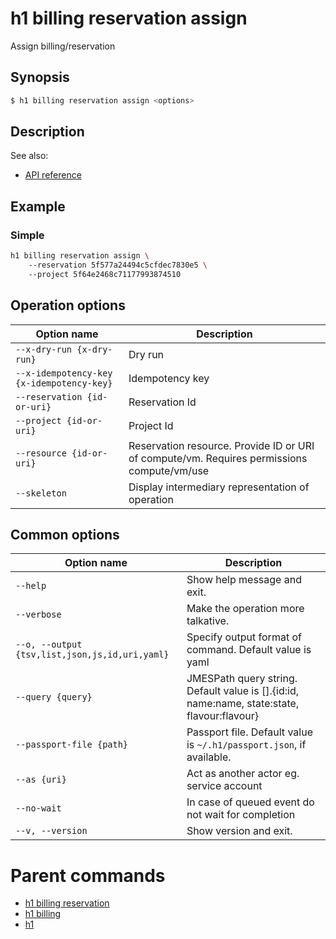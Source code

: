 
# h1 billing reservation assign

Assign billing/reservation

## Synopsis

```bash
$ h1 billing reservation assign <options>
```

## Description

See also:

* [API reference](https://api.hyperone.com/v2/docs#operation/billing_project_reservation_assign)

## Example


### Simple

```bash
h1 billing reservation assign \ 
	--reservation 5f577a24494c5cfdec7830e5 \ 
	--project 5f64e2468c71177993874510
```

## Operation options

| Option name                                   | Description                                                                                |
| --------------------------------------------- | ------------------------------------------------------------------------------------------ |
| ```--x-dry-run {x-dry-run}```                 | Dry run                                                                                    |
| ```--x-idempotency-key {x-idempotency-key}``` | Idempotency key                                                                            |
| ```--reservation {id-or-uri}```               | Reservation Id                                                                             |
| ```--project {id-or-uri}```                   | Project Id                                                                                 |
| ```--resource {id-or-uri}```                  | Reservation resource. Provide ID or URI of compute/vm. Requires permissions compute/vm/use |
| ```--skeleton```                              | Display intermediary representation of operation                                           |

## Common options

| Option name                                        | Description                                                                                    |
| -------------------------------------------------- | ---------------------------------------------------------------------------------------------- |
| ```--help```                                       | Show help message and exit.                                                                    |
| ```--verbose```                                    | Make the operation more talkative.                                                             |
| ```--o, --output {tsv,list,json,js,id,uri,yaml}``` | Specify output format of command. Default value is yaml                                        |
| ```--query {query}```                              | JMESPath query string. Default value is [].\{id:id, name:name, state:state, flavour:flavour\}  |
| ```--passport-file {path}```                       | Passport file. Default value is ```~/.h1/passport.json```, if available.                       |
| ```--as {uri}```                                   | Act as another actor eg. service account                                                       |
| ```--no-wait```                                    | In case of queued event do not wait for completion                                             |
| ```--v, --version```                               | Show version and exit.                                                                         |

# Parent commands

* [h1 billing reservation](./../README.md)
* [h1 billing](./../../README.md)
* [h1](./../../../README.md)
